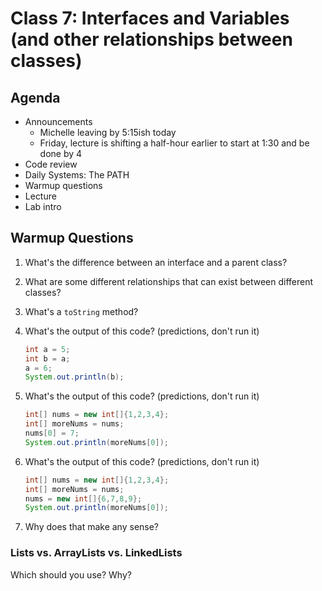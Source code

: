 # Class 7: Interfaces and Variables (and other relationships between classes)

## Agenda
- Announcements
    - Michelle leaving by 5:15ish today
    - Friday, lecture is shifting a half-hour earlier to start at 1:30 and be done by 4
- Code review
- Daily Systems: The PATH
- Warmup questions
- Lecture
- Lab intro

## Warmup Questions
1. What's the difference between an interface and a parent class?
2. What are some different relationships that can exist between different classes?
3. What's a `toString` method?
4. What's the output of this code? (predictions, don't run it)
    ```java
    int a = 5;
    int b = a;
    a = 6;
    System.out.println(b);
    ```
5. What's the output of this code? (predictions, don't run it)
    ```java
    int[] nums = new int[]{1,2,3,4};
    int[] moreNums = nums;
    nums[0] = 7;
    System.out.println(moreNums[0]);
    ```

6. What's the output of this code? (predictions, don't run it)
    ```java
    int[] nums = new int[]{1,2,3,4};
    int[] moreNums = nums;
    nums = new int[]{6,7,8,9};
    System.out.println(moreNums[0]);
    ```
7. Why does that make any sense?

### Lists vs. ArrayLists vs. LinkedLists

Which should you use? Why?
